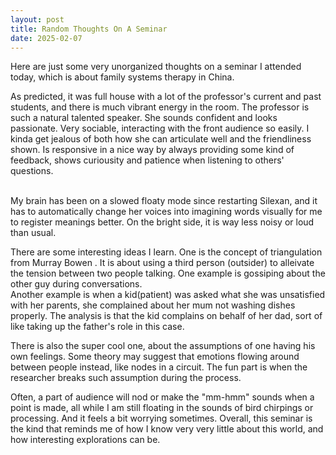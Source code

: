 ```yaml
---
layout: post
title: Random Thoughts On A Seminar
date: 2025-02-07  
---
```

Here are just some very unorganized thoughts on a seminar I attended today, which is about family systems therapy in China.    

As predicted, it was full house with a lot of the professor's current and past students, and there is much vibrant energy in the room. The professor is such a natural talented speaker. She sounds confident and looks passionate. Very sociable, interacting with the front audience so easily. I kinda get jealous of both how she can articulate well and the friendliness shown. Is responsive in a nice way by always providing some kind of feedback, shows curiousity and patience when listening to others' questions.
  
<br>My brain has been on a slowed floaty mode since restarting Silexan, and it has to automatically change her voices into imagining words visually for me to register meanings better. On the bright side, it is way less noisy or loud than usual.   
  
  There are some interesting ideas I learn.
One is the concept of triangulation from Murray Bowen . It is about using a third person (outsider) to alleivate the tension between two people talking. One example is gossiping about the other guy during conversations.   
 Another example is when a kid(patient) was asked what she was unsatisfied with her parents, she complained about her mum not washing dishes properly. The analysis is that the kid complains on behalf of her dad, sort of like taking up the father's role in this case.  
  
  There is also the super cool one, about the assumptions of one having his own feelings.
Some theory may suggest that emotions flowing around between people instead, like nodes in a circuit.
The fun part is when the researcher breaks such assumption during the process.
  
  Often, a part of audience will nod or make the "mm-hmm" sounds when a point is made, all while I am still floating in the sounds of bird chirpings or processing. And it feels a bit worrying sometimes.
Overall, this seminar is the kind that reminds me of how I know very very little about this world, and how interesting explorations can be. 
